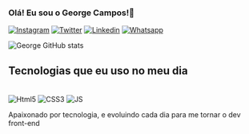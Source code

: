 ### Olá! Eu sou o George Campos!🤨

[![Instagram](https://img.shields.io/badge/Instagram-E4405F?style=for-the-badge&logo=instagram&logoColor=white)](https://www.instagram.com/georgec.97/)
[![Twitter](https://img.shields.io/badge/Twitter-1DA1F2?style=for-the-badge&logo=twitter&logoColor=white)](https://twitter.com/GeorgeC1706)
[![Linkedin](https://img.shields.io/badge/LinkedIn-0077B5?style=for-the-badge&logo=linkedin&logoColor=white)](https://www.linkedin.com/in/george-campos-9bb332264/?lipi=urn%3Ali%3Apage%3Ad_flagship3_feed%3BNaxZmrK4QcaCN%2F%2Bev6zcZg%3D%3D)
[![Whatsapp](https://img.shields.io/badge/WhatsApp-25D366?style=for-the-badge&logo=whatsapp&logoColor=white)](https://api.whatsapp.com/send?phone=5548991934469)

![George GitHub stats](https://github-readme-stats.vercel.app/api?username=GeorgeCSantos&show_icons=true&theme=dracula)

## Tecnologias que eu uso no meu dia

<div style="display: inline_block"><br/>
   <img align="center" alt="Html5" src="https://img.shields.io/badge/HTML5-E34F26?style=for-the-badge&logo=html5&logoColor=white" />
   <img align="center" alt="CSS3" src="https://img.shields.io/badge/CSS3-1572B6?style=for-the-badge&logo=css3&logoColor=white" />
   <img align="center" alt="JS" src="https://img.shields.io/badge/JavaScript-F7DF1E?style=for-the-badge&logo=javascript&logoColor=black" />
</div>

Apaixonado por tecnologia, e evoluindo cada dia para me tornar o dev front-end

